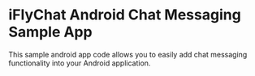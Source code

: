 # iFlyChat Android Chat Messaging Sample App
This sample android app code allows you to easily add chat messaging functionality into your Android application.

